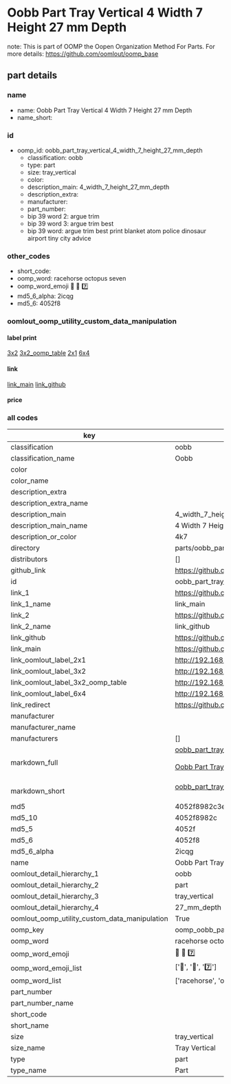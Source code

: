# Oobb Part Tray Vertical 4 Width 7 Height 27 mm Depth  

note: This is part of OOMP the Oopen Organization Method For Parts. For more details: https://github.com/oomlout/oomp_base

##  part details
  







### name
* name: Oobb Part Tray Vertical 4 Width 7 Height 27 mm Depth
* name_short: 
### id
* oomp_id: oobb_part_tray_vertical_4_width_7_height_27_mm_depth
  * classification: oobb
  * type: part
  * size: tray_vertical
  * color: 
  * description_main: 4_width_7_height_27_mm_depth
  * description_extra: 
  * manufacturer: 
  * part_number: 
  * bip 39 word 2: argue trim
  * bip 39 word 3: argue trim best
  * bip 39 word: argue trim best print blanket atom police dinosaur airport tiny city advice

### other_codes
* short_code: 
* oomp_word: racehorse octopus seven
* oomp_word_emoji :racehorse: :octopus: :seven:
* md5_6_alpha: 2icqg
* md5_6: 4052f8






### oomlout_oomp_utility_custom_data_manipulation
#### label print
[3x2](http://192.168.1.245:1112/?label=oomp%202icqg)
[3x2_oomp_table](http://192.168.1.108:1112/?label=oomp%202icqg)
[2x1](http://192.168.1.242:1112/?label=oomp%202icqg)
[6x4](http://192.168.1.55:1112/?label=oomp%202icqg)    

#### link

[link_main](https://github.com/oomlout/oomlout_oomp_version_1_messy/tree/main/parts/oobb_part_tray_vertical_4_width_7_height_27_mm_depth) [link_github](https://github.com/oomlout/oomlout_oomp_version_1_messy/tree/main/parts/oobb_part_tray_vertical_4_width_7_height_27_mm_depth)                             

#### price







### all codes 
| key | value |  
| --- | --- |  
| classification | oobb |  
| classification_name | Oobb |  
| color |  |  
| color_name |  |  
| description_extra |  |  
| description_extra_name |  |  
| description_main | 4_width_7_height_27_mm_depth |  
| description_main_name | 4 Width 7 Height 27 mm Depth |  
| description_or_color | 4k7 |  
| directory | parts/oobb_part_tray_vertical_4_width_7_height_27_mm_depth |  
| distributors | [] |  
| github_link | https://github.com/oomlout/oomlout_oomp_part_src/tree/main/parts/oobb_part_tray_vertical_4_width_7_height_27_mm_depth |  
| id | oobb_part_tray_vertical_4_width_7_height_27_mm_depth |  
| link_1 | https://github.com/oomlout/oomlout_oomp_version_1_messy/tree/main/parts/oobb_part_tray_vertical_4_width_7_height_27_mm_depth |  
| link_1_name | link_main |  
| link_2 | https://github.com/oomlout/oomlout_oomp_version_1_messy/tree/main/parts/oobb_part_tray_vertical_4_width_7_height_27_mm_depth |  
| link_2_name | link_github |  
| link_github | https://github.com/oomlout/oomlout_oomp_version_1_messy/tree/main/parts/oobb_part_tray_vertical_4_width_7_height_27_mm_depth |  
| link_main | https://github.com/oomlout/oomlout_oomp_version_1_messy/tree/main/parts/oobb_part_tray_vertical_4_width_7_height_27_mm_depth |  
| link_oomlout_label_2x1 | http://192.168.1.242:1112/?label=oomp%202icqg |  
| link_oomlout_label_3x2 | http://192.168.1.245:1112/?label=oomp%202icqg |  
| link_oomlout_label_3x2_oomp_table | http://192.168.1.108:1112/?label=oomp%202icqg |  
| link_oomlout_label_6x4 | http://192.168.1.55:1112/?label=oomp%202icqg |  
| link_redirect | https://github.com/oomlout/oomlout_oomp_version_1_messy/tree/main/parts/oobb_part_tray_vertical_4_width_7_height_27_mm_depth |  
| manufacturer |  |  
| manufacturer_name |  |  
| manufacturers | [] |  
| markdown_full | [oobb_part_tray_vertical_4_width_7_height_27_mm_depth](none)<br>[](none)<br>[Oobb Part Tray Vertical 4 Width 7 Height 27 Mm Depth](none)<br><br> |  
| markdown_short | [oobb_part_tray_vertical_4_width_7_height_27_mm_depth](none)<br><br> |  
| md5 | 4052f8982c3e74f4390baaac2aba285c |  
| md5_10 | 4052f8982c |  
| md5_5 | 4052f |  
| md5_6 | 4052f8 |  
| md5_6_alpha | 2icqg |  
| name | Oobb Part Tray Vertical 4 Width 7 Height 27 mm Depth |  
| oomlout_detail_hierarchy_1 | oobb |  
| oomlout_detail_hierarchy_2 | part |  
| oomlout_detail_hierarchy_3 | tray_vertical |  
| oomlout_detail_hierarchy_4 | 27_mm_depth |  
| oomlout_oomp_utility_custom_data_manipulation | True |  
| oomp_key | oomp_oobb_part_tray_vertical_4_width_7_height_27_mm_depth |  
| oomp_word | racehorse octopus seven |  
| oomp_word_emoji | :racehorse: :octopus: :seven: |  
| oomp_word_emoji_list | [':racehorse:', ':octopus:', ':seven:'] |  
| oomp_word_list | ['racehorse', 'octopus', 'seven'] |  
| part_number |  |  
| part_number_name |  |  
| short_code |  |  
| short_name |  |  
| size | tray_vertical |  
| size_name | Tray Vertical |  
| type | part |  
| type_name | Part |  
